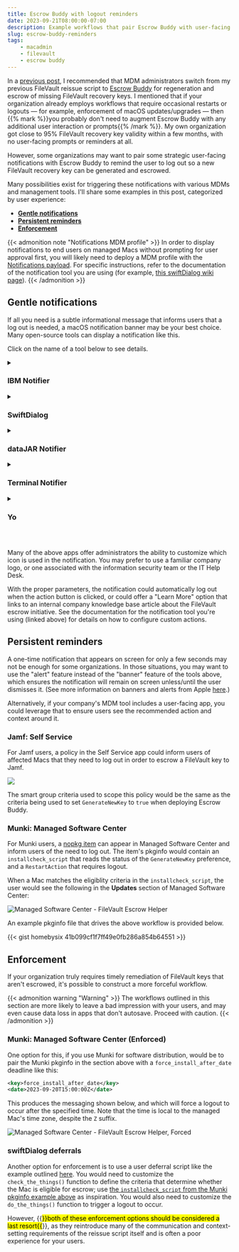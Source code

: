 ```yaml
---
title: Escrow Buddy with logout reminders
date: 2023-09-21T08:00:00-07:00
description: Example workflows that pair Escrow Buddy with user-facing notifications that motivate a logout.
slug: escrow-buddy-reminders
tags:
    - macadmin
    - filevault
    - escrow buddy
---
```


In a [previous post](../filevault-reissue), I recommended that MDM administrators switch from my previous FileVault reissue script to [Escrow Buddy](https://github.com/macadmins/escrow-buddy) for regeneration and escrow of missing FileVault recovery keys. I mentioned that if your organization already employs workflows that require occasional restarts or logouts — for example, enforcement of macOS updates/upgrades — then {{% mark %}}you probably don't need to augment Escrow Buddy with any additional user interaction or prompts{{% /mark %}}. My own organization got close to 95% FileVault recovery key validity within a few months, with no user-facing prompts or reminders at all.

However, some organizations may want to pair some strategic user-facing notifications with Escrow Buddy to remind the user to log out so a new FileVault recovery key can be generated and escrowed.

Many possibilities exist for triggering these notifications with various MDMs and management tools. I'll share some examples in this post, categorized by user experience:

- **[Gentle notifications](#gentle-notifications)**
- **[Persistent reminders](#persistent-reminders)**
- **[Enforcement](#enforcement)**

{{< admonition note "Notifications MDM profile" >}}
In order to display notifications to end users on managed Macs without prompting for user approval first, you will likely need to deploy a MDM profile with the <a href="https://developer.apple.com/documentation/devicemanagement/notifications">Notifications payload</a>. For specific instructions, refer to the documentation of the notification tool you are using (for example, <a href="https://github.com/bartreardon/swiftDialog/wiki/Notifications#approving-and-setting-notification-type-via-mdm">this swiftDialog wiki page</a>).
{{< /admonition >}}

## Gentle notifications

If all you need is a subtle informational message that informs users that a log out is needed, a macOS notification banner may be your best choice. Many open-source tools can display a notification like this.

Click on the name of a tool below to see details.

<details><summary><h3>IBM Notifier</h3></summary><div>

Project URL: https://github.com/IBM/mac-ibm-notifications

![IBM Notifier example screenshot](../images/eb-logout-ibm-notifier.png)

```sh
#!/bin/bash
NOTIFIER="/Applications/IBM Notifier.app/Contents/MacOS/IBM Notifier"
"$NOTIFIER" -type banner \
    -title "Log Out Needed" \
    -subtitle "Log out at your earliest convenience to generate and escrow a FileVault recovery key." \
    -main_button_label "Log Out Now" \
    -secondary_button_label "Learn More" \
    -secondary_button_cta_type link \
    -secondary_button_cta_payload "https://www.betterbag.com/kb/123456"
if (( $? == 0 )); then
    osascript -e 'tell application "loginwindow" to «event aevtrlgo»'
fi
```

</div></details>
<details><summary><h3>SwiftDialog</h3></summary><div>

Project URL: https://github.com/bartreardon/swiftDialog

![SwiftDialog example screenshot](../images/eb-swiftdialog.png)

```sh
#!/bin/bash
/usr/local/bin/dialog --notification \
    --title "Log Out Needed" \
    --message "Log out at your earliest convenience to generate and escrow a FileVault recovery key."
```

</div></details>
<details><summary><h3>dataJAR Notifier</h3></summary><div>

Project URL: https://github.com/dataJAR/Notifier

![dataJAR Notifier example screenshot](../images/eb-logout-datajar-notifier.png)

```sh
#!/bin/bash
NOTIFIER="/Applications/Utilities/Notifier.app/Contents/MacOS/Notifier"
"$NOTIFIER" --type banner \
    --title "Log Out Needed" \
    --message "Log out at your earliest convenience to generate and escrow a FileVault recovery key." \
    --messageaction logout
```

</div></details>
<details><summary><h3>Terminal Notifier</h3></summary><div>

Project URL: https://github.com/julienXX/terminal-notifier

![Terminal Notifier example screenshot](../images/eb-logout-terminal-notifier.png)

```sh
#!/bin/bash
NOTIFIER="/Applications/Utilities/terminal-notifier.app/Contents/MacOS/terminal-notifier"
"$NOTIFIER" -type banner \
    -title "Log Out Needed" \
    -message "Log out at your earliest convenience to generate and escrow a FileVault recovery key." \
    -sender com.apple.systempreferences
```

</div></details>
<details><summary><h3>Yo</h3></summary><div>

Project URL: https://github.com/sheagcraig/yo

![Yo example screenshot](../images/eb-logout-yo.png)

```sh
#!/bin/bash
cat << EOF > /tmp/logout.sh
osascript -e 'tell application "loginwindow" to «event aevtrlgo»'
EOF
chmod +x /tmp/logout.sh
SCHEDULER="/usr/local/bin/yo_scheduler"
"$SCHEDULER" --title "Log Out Needed" \
    --subtitle "Log out at your earliest convenience to generate and escrow a FileVault recovery key." \
    --action-btn "Log Out Now" \
    --bash-action "/tmp/logout.sh"
```

</div></details>

&nbsp;

Many of the above apps offer administrators the ability to customize which icon is used in the notification. You may prefer to use a familiar company logo, or one associated with the information security team or the IT Help Desk.

With the proper parameters, the notification could automatically log out when the action button is clicked, or could offer a "Learn More" option that links to an internal company knowledge base article about the FileVault escrow initiative. See the documentation for the notification tool you're using (linked above) for details on how to configure custom actions.

## Persistent reminders

A one-time notification that appears on screen for only a few seconds may not be enough for some organizations. In those situations, you may want to use the "alert" feature instead of the "banner" feature of the tools above, which ensures the notification will remain on screen unless/until the user dismisses it. (See more information on banners and alerts from Apple [here](https://support.apple.com/guide/mac-help/change-notifications-settings-mh40583/mac#:~:text=Application%20Notifications).)

Alternatively, if your company's MDM tool includes a user-facing app, you could leverage that to ensure users see the recommended action and context around it.

### Jamf: Self Service

For Jamf users, a policy in the Self Service app could inform users of affected Macs that they need to log out in order to escrow a FileVault key to Jamf.

![](../images/eb-logout-self-service.png)

The smart group criteria used to scope this policy would be the same as the criteria being used to set `GenerateNewKey` to `true` when deploying Escrow Buddy.

### Munki: Managed Software Center

For Munki users, a [nopkg item](https://github.com/munki/munki/wiki/nopkgs) can appear in Managed Software Center and inform users of the need to log out. The item's pkginfo would contain an `installcheck_script` that reads the status of the `GenerateNewKey` preference, and a `RestartAction` that requires logout.

When a Mac matches the eligiblity criteria in the `installcheck_script`, the user would see the following in the **Updates** section of Managed Software Center:

![Managed Software Center - FileVault Escrow Helper](../images/eb-logout-msc.png)

An example pkginfo file that drives the above workflow is provided below.

{{< gist homebysix 41b099cf1f7ff49e0fb286a854b64551 >}}

## Enforcement

If your organization truly requires timely remediation of FileVault keys that aren't escrowed, it's possible to construct a more forceful workflow.

{{< admonition warning "Warning" >}}
The workflows outlined in this section are more likely to leave a bad impression with your users, and may even cause data loss in apps that don't autosave. Proceed with caution.
{{< /admonition >}}

### Munki: Managed Software Center (Enforced)

One option for this, if you use Munki for software distribution, would be to pair the Munki pkginfo in the section above with a `force_install_after_date` deadline like this:

```xml
<key>force_install_after_date</key>
<date>2023-09-20T15:00:00Z</date>
```

This produces the messaging shown below, and which will force a logout to occur after the specified time. Note that the time is local to the managed Mac's time zone, despite the `Z` suffix.

![Managed Software Center - FileVault Escrow Helper, Forced](../images/eb-logout-msc-forced.png)

### swiftDialog deferrals

Another option for enforcement is to use a user deferral script like the example outlined [here](https://bigmacadmin.wordpress.com/2023/02/20/scripting-user-deferrals-with-swiftdialog/). You would need to customize the `check_the_things()` function to define the criteria that determine whether the Mac is eligible for escrow; use [the `installcheck_script` from the Munki pkginfo example above](https://gist.github.com/homebysix/41b099cf1f7ff49e0fb286a854b64551#file-filevault_escrow_helper-1-0-plist-L23) as inspiration. You would also need to customize the `do_the_things()` function to trigger a logout to occur.

However, {{<mark>}}both of these enforcement options should be considered a last resort{{</mark>}}, as they reintroduce many of the communication and context-setting requirements of the reissue script itself and is often a poor experience for your users.
